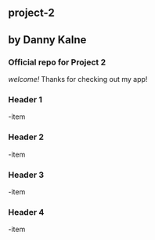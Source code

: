 ## project-2
by Danny Kalne
----------

### Official repo for Project 2
*welcome!*
Thanks for checking out my app!

### Header 1
-item

### Header 2
-item

### Header 3
-item

### Header 4
-item
